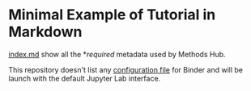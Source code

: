 # Minimal Example of Tutorial in Markdown

[index.md](index.md) show all the **required* metadata used by Methods Hub.

This repository doesn't list any [configuration file](https://mybinder.readthedocs.io/en/latest/using/config_files.html) for Binder and will be launch with the default Jupyter Lab interface.